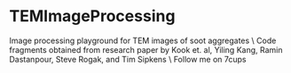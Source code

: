 # TEMImageProcessing
Image processing playground for TEM images of soot aggregates \\
Code fragments obtained from research paper by Kook et. al, Yiling Kang, Ramin Dastanpour, Steve Rogak, and Tim Sipkens \\
Follow me on 7cups
